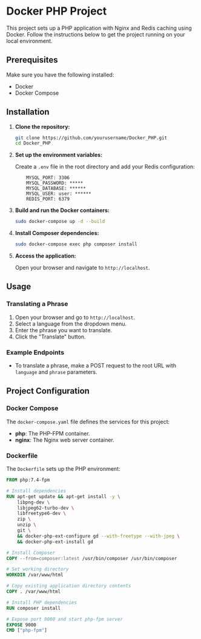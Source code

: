 # Docker PHP Project

This project sets up a PHP application with Nginx and Redis caching using Docker. Follow the instructions below to get the project running on your local environment.

## Prerequisites

Make sure you have the following installed:

- Docker
- Docker Compose

## Installation

1. **Clone the repository:**

    ```sh
    git clone https://github.com/yourusername/Docker_PHP.git
    cd Docker_PHP
    ```

2. **Set up the environment variables:**

    Create a `.env` file in the root directory and add your Redis configuration:

    ```dotenv
        MYSQL_PORT: 3306
        MYSQL_PASSWORD: *****
        MYSQL_DATABASE: ******
        MYSQL_USER: user: ******
        REDIS_PORT: 6379
    ```

3. **Build and run the Docker containers:**

    ```sh
    sudo docker-compose up -d --build
    ```

4. **Install Composer dependencies:**

    ```sh
    sudo docker-compose exec php composer install
    ```

5. **Access the application:**

    Open your browser and navigate to `http://localhost`.

## Usage

### Translating a Phrase

1. Open your browser and go to `http://localhost`.
2. Select a language from the dropdown menu.
3. Enter the phrase you want to translate.
4. Click the "Translate" button.

### Example Endpoints

- To translate a phrase, make a POST request to the root URL with `language` and `phrase` parameters.

## Project Configuration

### Docker Compose

The `docker-compose.yaml` file defines the services for this project:

- **php**: The PHP-FPM container.
- **nginx**: The Nginx web server container.

### Dockerfile

The `Dockerfile` sets up the PHP environment:

```Dockerfile
FROM php:7.4-fpm

# Install dependencies
RUN apt-get update && apt-get install -y \
    libpng-dev \
    libjpeg62-turbo-dev \
    libfreetype6-dev \
    zip \
    unzip \
    git \
    && docker-php-ext-configure gd --with-freetype --with-jpeg \
    && docker-php-ext-install gd

# Install Composer
COPY --from=composer:latest /usr/bin/composer /usr/bin/composer

# Set working directory
WORKDIR /var/www/html

# Copy existing application directory contents
COPY . /var/www/html

# Install PHP dependencies
RUN composer install

# Expose port 9000 and start php-fpm server
EXPOSE 9000
CMD ["php-fpm"]

```
